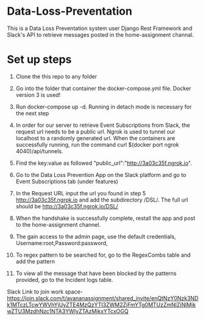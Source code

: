 # Data-Loss-Preventation

This is a Data Loss Preventation system user Django Rest Framework and Slack's API to retrieve messages posted in the home-assignment channal.

# Set up steps

1) Clone the this repo to any folder

2) Go into the folder that container the docker-compose.yml file. Docker version 3 is used!

3) Run docker-compose up -d. Running in detach mode is necessary for the next step

4) In order for our server to retrieve Event Subscriptions from Slack, the request url needs to be a public url. Ngrok is used to tunnel our localhost to a randomly generated url. When the containers are successfully running, run the command curl $(docker port ngrok 4040)/api/tunnels.

5) Find the key:value as followed "public_url":"http://3a03c35f.ngrok.io".

6) Go to the Data Loss Prevention App on the Slack platform and go to Event Subscriptions tab (under features)

7) In the Request URL input the url you found in step 5 http://3a03c35f.ngrok.io and add the subdirectory /DSL/. The full url should be http://3a03c35f.ngrok.io/DSL/

8) When the handshake is successfully complete, restall the app and post to the home-assignment channel.

9) The gain access to the admin page, use the default credentials, Username:root,Password:password,

10) To regex pattern to be searched for, go to the RegexCombs table and add the pattern

11) To view all the message that have been blocked by the patterns provided, go to the Incident logs table.


Slack Link to join work space- https://join.slack.com/t/avananassignment/shared_invite/enQtNzY0Nzk3NDk1MTczLTcwYWVhYjUyZTE4MzQzYTI3ZWM2ZjFmYTg0MTUzZmNlZjNlMjkwZTU3MzdhNzc1NTA3YWIyZTAzMjkxYTcxOGQ
